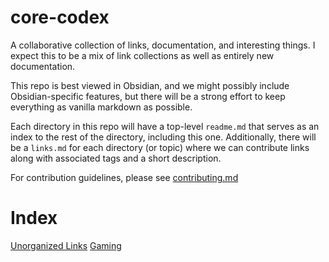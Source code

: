 # core-codex
A collaborative collection of links, documentation, and interesting things. I expect this to be a mix of link collections as well as entirely new documentation. 

This repo is best viewed in Obsidian, and we might possibly include Obsidian-specific features, but there will be a strong effort to keep everything as vanilla markdown as possible.

Each directory in this repo will have a top-level `readme.md` that serves as an index to the rest of the directory, including this one. Additionally, there will be a `links.md` for each directory (or topic) where we can contribute links along with associated tags and a short description.

For contribution guidelines, please see [contributing.md](contributing.md)

# Index
[Unorganized Links](links.md)
[Gaming](gaming/readme.md)